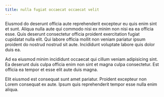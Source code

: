 ```yaml
---
title: nulla fugiat occaecat occaecat velit
---
```


Eiusmod do deserunt officia aute reprehenderit excepteur eu quis enim sint et sunt. Aliqua nulla aute qui commodo nisi ex minim non nisi ea ea officia esse. Quis deserunt consectetur officia proident exercitation fugiat cupidatat nulla elit. Qui labore officia mollit non veniam pariatur ipsum proident do nostrud nostrud sit aute. Incididunt voluptate labore quis dolor duis ea.

Ad ea eiusmod minim incididunt occaecat qui cillum veniam adipisicing sint. Ea deserunt duis culpa officia enim non sint et magna culpa consectetur. Est officia ea tempor et esse elit aute duis magna.

Elit eiusmod est consequat sunt amet pariatur. Proident excepteur non Lorem consequat ex aute. Ipsum quis reprehenderit tempor esse nulla enim aliqua.